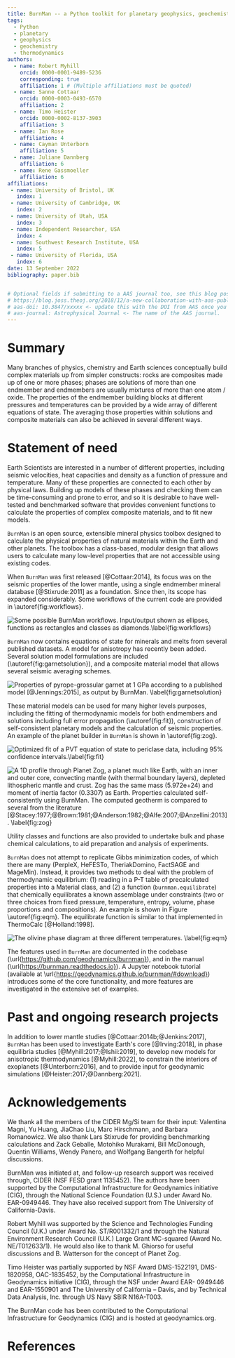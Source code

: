 ```yaml
---
title: BurnMan -- a Python toolkit for planetary geophysics, geochemistry and thermodynamics'
tags:
  - Python
  - planetary
  - geophysics
  - geochemistry
  - thermodynamics
authors:
  - name: Robert Myhill
    orcid: 0000-0001-9489-5236
    corresponding: true
    affiliation: 1 # (Multiple affiliations must be quoted)
  - name: Sanne Cottaar
    orcid: 0000-0003-0493-6570
    affiliation: 2
  - name: Timo Heister
    orcid: 0000-0002-8137-3903
    affiliation: 3
  - name: Ian Rose
    affiliation: 4
  - name: Cayman Unterborn
    affiliation: 5
  - name: Juliane Dannberg
    affiliation: 6
  - name: Rene Gassmoeller
    affiliation: 6
affiliations:
 - name: University of Bristol, UK
   index: 1
 - name: University of Cambridge, UK
   index: 2
 - name: University of Utah, USA
   index: 3
 - name: Independent Researcher, USA
   index: 4
 - name: Southwest Research Institute, USA
   index: 5
 - name: University of Florida, USA
   index: 6
date: 13 September 2022
bibliography: paper.bib


# Optional fields if submitting to a AAS journal too, see this blog post:
# https://blog.joss.theoj.org/2018/12/a-new-collaboration-with-aas-publishing
# aas-doi: 10.3847/xxxxx <- update this with the DOI from AAS once you know it.
# aas-journal: Astrophysical Journal <- The name of the AAS journal.
---
```


# Summary
Many branches of physics, chemistry and Earth sciences conceptually build
complex materials up from simpler constructs: rocks are composites
made up of one or more phases; phases are solutions of more than one endmember
and endmembers are usually mixtures of more than one atom / oxide. The
properties of the endmember building blocks at different pressures and
temperatures can be provided by a wide array of different equations of state.
The averaging those properties within solutions and composite materials
can also be achieved in several different ways.

# Statement of need
Earth Scientists are interested in a number of different properties,
including seismic velocities, heat capacities and density as a function of
pressure and temperature. Many of these properties are connected to each
other by physical laws. Building up models of
these phases and checking them can be time-consuming and prone to error,
and so it is desirable to have well-tested and benchmarked software that
provides convenient functions to calculate the properties of complex
composite materials, and to fit new models.

`BurnMan` is an open source, extensible mineral physics toolbox designed to
calculate the physical properties of natural materials
within the Earth and other planets. The toolbox has a class-based, modular
design that allows users to calculate many low-level properties that
are not accessible using existing codes.

When `BurnMan` was first released [@Cottaar:2014], its focus was on
the seismic properties of the lower mantle, using a single endmember mineral
database [@Stixrude:2011] as a foundation. Since then,
its scope has expanded considerably. Some workflows of the current code
are provided in \autoref{fig:workflows}. 

![Some possible BurnMan workflows. Input/output shown as ellipses, functions as
rectangles and classes as diamonds.\label{fig:workflows}](figures/workflows.png)

`BurnMan` now contains equations of state
for minerals and melts from several published datasets. A model for anisotropy
has recently been added. Several solution model formulations are included
(\autoref{fig:garnetsolution}),
and a composite material model that allows several seismic averaging schemes.


![Properties of pyrope-grossular garnet at 1 GPa according to a published
model [@Jennings:2015], as output by `BurnMan`.
\label{fig:garnetsolution}](figures/mg_ca_gt_properties.png)


These material models can be used for many higher levels purposes,
including the fitting of thermodynamic models for both endmembers
and solutions including full error propagation (\autoref{fig:fit}),
construction of self-consistent planetary models
and the calculation of seismic properties. An example of the
planet builder in `BurnMan` is shown in \autoref{fig:zog}.

![Optimized fit of a PVT equation of state to periclase data, including
95% confidence intervals.\label{fig:fit}](figures/example_fit_eos15.png)

![A 1D profile through Planet Zog, a planet much like Earth, with an
inner and outer core, convecting mantle (with thermal boundary layers),
depleted lithospheric mantle and crust. Zog has the same mass (5.972e+24)
and moment of inertia factor (0.3307) as Earth. Properties calculated
self-consistently using BurnMan. The computed geotherm is compared to
several from the literature
[@Stacey:1977;@Brown:1981;@Anderson:1982;@Alfe:2007;@Anzellini:2013].
\label{fig:zog}](figures/zog.png)

Utility classes and functions are also provided to undertake bulk and 
phase chemical calculations, to aid preparation and analysis of experiments.

`BurnMan` does not attempt to replicate Gibbs minimization codes,
of which there are many (PerpleX, HeFESTo, TheriakDomino, FactSAGE and MageMin).
Instead, it provides two methods to deal with the problem of
thermodynamic equilibrium: (1) reading in a P-T table of precalculated
properties into a Material class, and (2) a function (`burnman.equilibrate`)
that chemically equilibrates a known assemblage under constraints
(two or three choices from fixed pressure, temperature, entropy, volume,
phase proportions and compositions).
An example is shown in Figure \autoref{fig:eqm}.
The equilibrate function is similar to that implemented in ThermoCalc
[@Holland:1998].

![The olivine phase diagram at three different temperatures.
\label{fig:eqm}](figures/olivine_equilibrium.png)

The features used in `BurnMan` are documented in the codebase
(\url{https://github.com/geodynamics/burnman}), and in the
manual (\url{https://burnman.readthedocs.io}). A Jupyter notebook tutorial
(available at \url{https://geodynamics.github.io/burnman/#download})
introduces some of the core functionality, and more features are investigated
in the extensive set of examples.

# Past and ongoing research projects
In addition to lower mantle studies [@Cottaar:2014b;@Jenkins:2017],
`BurnMan` has been used to investigate Earth's core [@Irving:2018],
in phase equilibria studies [@Myhill:2017;@Ishii:2019], to develop new models
for anisotropic thermodynamics [@Myhill:2022], to constrain the interiors
of exoplanets [@Unterborn:2016], and to provide input for geodynamic simulations
[@Heister:2017;@Dannberg:2021]. 

# Acknowledgements
We thank all the members of the CIDER Mg/Si team for their input:
Valentina Magni, Yu Huang, JiaChao Liu, Marc Hirschmann,
and Barbara Romanowicz. We also thank Lars Stixrude for providing benchmarking
calculations and Zack Geballe, Motohiko Murakami, Bill McDonough,
Quentin Williams, Wendy Panero, and Wolfgang Bangerth for helpful discussions.

BurnMan was initiated at, and follow-up research support was received through,
CIDER (NSF FESD grant 1135452). The authors have been supported by the
Computational Infrastructure for Geodynamics initiative (CIG),
through the National Science Foundation (U.S.) under Award No. EAR-0949446.
They have also received support from The University of California-Davis.

Robert Myhill was supported by the Science and Technologies Funding Council
(U.K.) under Award No. ST/R001332/1 and through the
Natural Environment Research Council (U.K.) Large Grant MC-squared
(Award No. NE/T012633/1). He would also like to thank M. Ghiorso for useful
discussions and B. Watterson for the concept of Planet Zog.

Timo Heister was partially supported by NSF Award DMS-1522191, DMS-1820958,
OAC-1835452, by the Computational Infrastructure in Geodynamics initiative
(CIG), through the NSF under Award EAR- 0949446 and EAR-1550901 and
The University of California – Davis, and by Technical Data Analysis, Inc.
through US Navy SBIR N16A-T003.

The BurnMan code has been contributed to the Computational Infrastructure
for Geodynamics (CIG) and is hosted at geodynamics.org.

# References